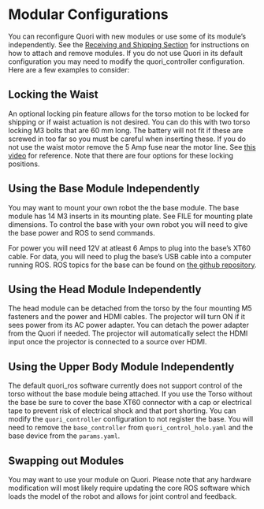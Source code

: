 # Modular Configurations

You can reconfigure Quori with new modules or use some of its module’s independently. See the [Receiving and Shipping Section](../setup/shipment.md) for instructions on how to attach and remove modules. If you do not use Quori in its default configuration you may need to modify the quori_controller configuration. Here are a few examples to consider:

## Locking the Waist

An optional locking pin feature allows for the torso motion to be locked for shipping or if waist actuation is not desired. You can do this with two torso locking M3 bolts that are 60 mm long. The battery will not fit if these are screwed in too far so you must be careful when inserting these. If you do not use the waist motor remove the 5 Amp fuse near the motor line. See [this video](https://photos.app.goo.gl/qkKNyzurEaRbXw3x9) for reference. Note that there are four options for these locking positions.

## Using the Base Module Independently

You may want to mount your own robot the the base module. The base module has 14 M3 inserts in its mounting plate. See FILE for mounting plate dimensions. To control the base with your own robot you will need to give the base power and ROS to send commands.

For power you will need 12V at atleast 6 Amps to plug into the base’s XT60 cable. For data, you will need to plug the base’s USB cable into a computer running ROS. ROS topics for the base can be found on [the github repository](https://github.com/Quori-ROS/quori_base_embedded).

## Using the Head Module Independently

The head module can be detached from the torso by the four mounting M5 fasteners and the power and HDMI cables. The projector will turn ON if it sees power from its AC power adapter. You can detach the power adapter from the Quori if needed. The projector will automatically select the HDMI input once the projector is connected to a source over HDMI.

## Using the Upper Body Module Independently

The default quori_ros software currently does not support control of the torso without the base module being attached. If you use the Torso without the base be sure to cover the base XT60 connector with a cap or electrical tape to prevent risk of electrical shock and that port shorting. You can modify the `quori_controller` configuration to not register the base. You will need to remove the `base_controller` from `quori_control_holo.yaml` and the base device from the `params.yaml`.

## Swapping out Modules

You may want to use your module on Quori. Please note that any hardware modification will most likely require updating the core ROS software which loads the model of the robot and allows for joint control and feedback.
